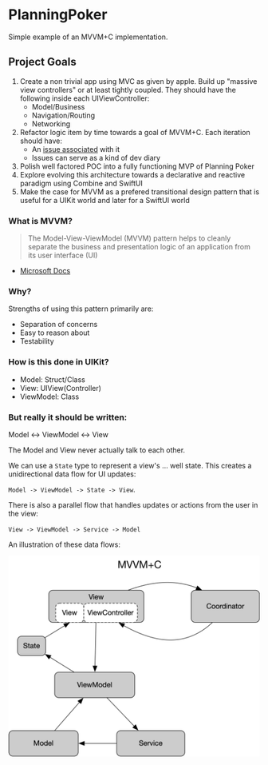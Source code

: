 # PlanningPoker
Simple example of an MVVM+C implementation.


## Project Goals

1. Create a non trivial app using MVC as given by apple.  Build up "massive view controllers" or at least tightly coupled.  They should have the following inside each UIViewController:
    - Model/Business
    - Navigation/Routing
    - Networking
2. Refactor logic item by time towards a goal of MVVM+C.  Each iteration should have:
    - An [issue associated](https://github.com/ethyreal/PlanningPoker/issues) with it
    - Issues can serve as a kind of dev diary
3. Polish well factored POC into a fully functioning MVP of Planning Poker
4. Explore evolving this architecture towards a declarative and reactive paradigm using Combine and SwiftUI
5. Make the case for MVVM as a prefered transitional design pattern that is useful for a UIKit world and later for a SwiftUI world


### What is MVVM?


> The Model-View-ViewModel (MVVM) pattern helps to cleanly separate the business and presentation logic of an application from its user interface (UI)
- [Microsoft Docs](https://docs.microsoft.com/en-us/xamarin/xamarin-forms/enterprise-application-patterns/mvvm)


### Why?

Strengths of using this pattern primarily are:

- Separation of concerns
- Easy to reason about
- Testability

### How is this done in UIKit?

- Model: Struct/Class 
- View: UIView(Controller) 
- ViewModel: Class

### But really it should be written:

Model <-> ViewModel <-> View

The Model and View never actually talk to each other.

We can use a `State` type to represent a view's ... well state.  This creates a unidirectional data flow for UI updates:

`Model -> ViewModel -> State -> View`.  

There is also a parallel flow that handles updates or actions from the user in the view:

`View -> ViewModel -> Service -> Model`

An illustration of these data flows:

![MVVM+C](documentation/images/MVVM+C.png)
